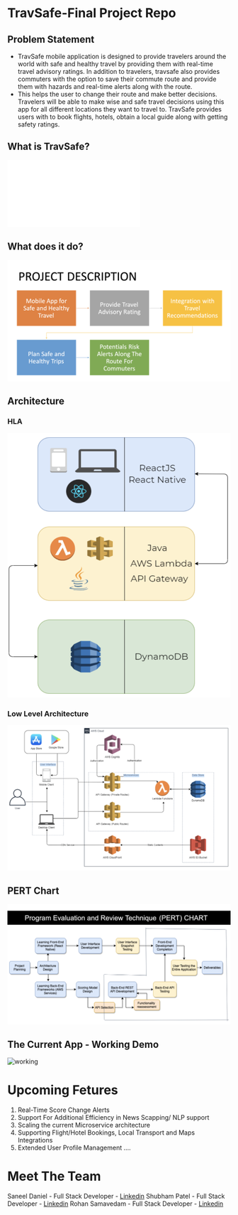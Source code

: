 # TravSafe-Final Project Repo

## Problem Statement

- TravSafe mobile application is designed to provide travelers around the world with safe and healthy travel by providing them with real-time travel advisory ratings. In addition to travelers, travsafe also provides commuters with the option to save their commute route and provide them with hazards and real-time alerts along with the route.
- This helps the user to change their route and make better decisions. Travelers will be able to make wise and safe travel decisions using this app for all different locations they want to travel to. TravSafe provides users with to book flights, hotels, obtain a local guide along with getting safety ratings.

## What is TravSafe?

![poster](images/Poster_Template.pdf)

## What does it do?

![desc](images/description.png)

## Architecture

### HLA

![hla](images/hla.png)

### Low Level Architecture

![lla](images/lla.png)

## PERT Chart

![pert](images/pert.png)

## The Current App - Working Demo

![working](images/4fpsFast.gif)

# Upcoming Fetures

1. Real-Time Score Change Alerts
2. Support For Additional Efficiency in News Scapping/ NLP support
3. Scaling the current Microservice architecture
4. Supporting Flight/Hotel Bookings, Local Transport and Maps Integrations
5. Extended User Profile Management
   ....

# Meet The Team

Saneel Daniel - Full Stack Developer - [Linkedin](https://www.linkedin.com/in/saneel-daniel/)
Shubham Patel - Full Stack Developer - [Linkedin](https://www.linkedin.com/in/shubham-patel28/)
Rohan Samavedam - Full Stack Developer - [Linkedin](https://www.linkedin.com/in/rohan-samavedam-6a3612156/)

